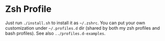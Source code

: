 # Zsh Profile

Just run `./install.sh` to install it as `~/.zshrc`.  You can put your own
customization under `~/.profiles.d` dir (shared by both my zsh profiles and
bash profiles). See also `../profiles.d-examples`.

